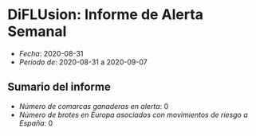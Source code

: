 # DiFLUsion: Informe de Alerta Semanal 

 - *Fecha*: 2020-08-31
 - *Periodo de*: 2020-08-31 a 2020-09-07

## Sumario del informe 
 - *Número de comarcas ganaderas en alerta*: 0
 - *Número de brotes en Europa asociados con movimientos de riesgo a España*: 0